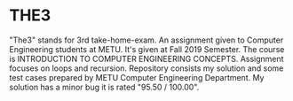 # THE3
"The3" stands for 3rd take-home-exam.
An assignment given to Computer Engineering students at METU.
It's given at Fall 2019 Semester.
The course is INTRODUCTION TO COMPUTER ENGINEERING CONCEPTS.
Assignment focuses on loops and recursion.
Repository consists my solution and some test cases prepared by METU Computer Engineering Department.
My solution has a minor bug it is rated "95.50 / 100.00".
